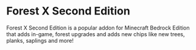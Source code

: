 # Forest X Second Edition
Forest X Second Edition is a popular addon for Minecraft Bedrock Edition that adds in-game, forest upgrades and adds new chips like new trees, planks, saplings and more!
